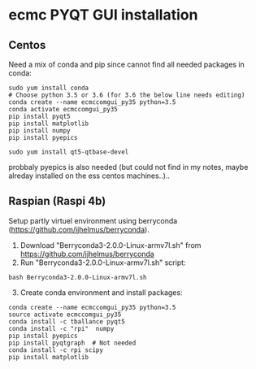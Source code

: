 # ecmc PYQT GUI installation

## Centos
Need a mix of conda and pip since cannot find all needed packages in conda:

```
sudo yum install conda
# Choose python 3.5 or 3.6 (for 3.6 the below line needs editing)
conda create --name ecmccomgui_py35 python=3.5
conda activate ecmccomgui_py35
pip install pyqt5
pip install matplotlib
pip install numpy
pip install pyepics

sudo yum install qt5-qtbase-devel
```
probbaly pyepics is also needed (but could not find in my notes, maybe alreday installed on the ess centos machines..)..

## Raspian (Raspi 4b)
Setup partly virtuel environment using berryconda (https://github.com/jjhelmus/berryconda).

1. Download "Berryconda3-2.0.0-Linux-armv7l.sh" from https://github.com/jjhelmus/berryconda
2. Run "Berryconda3-2.0.0-Linux-armv7l.sh" script:

```
bash Berryconda3-2.0.0-Linux-armv7l.sh
```

3. Create conda environment and install packages:
```
conda create --name ecmccomgui_py35 python=3.5
source activate ecmccomgui_py35
conda install -c tballance pyqt5
conda install -c "rpi"  numpy
pip install pyepics
pip install pyqtgraph  # Not needed
conda install -c rpi scipy
pip install matplotlib
```
